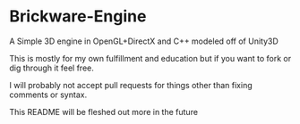 # Brickware-Engine
A Simple 3D engine in OpenGL+DirectX and C++ modeled off of Unity3D

This is mostly for my own fulfillment and education but if you want to fork or dig through it feel free. 

I will probably not accept pull requests for things other than fixing comments or syntax.

This README will be fleshed out more in the future
